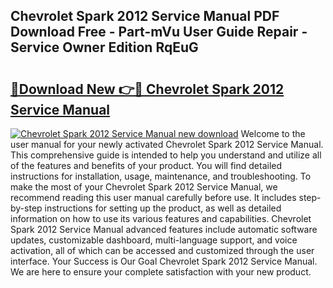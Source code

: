## Chevrolet Spark 2012 Service Manual PDF Download Free - Part-mVu User Guide Repair - Service Owner Edition RqEuG

# <h2><a href="http://cf26917.oget.top/?id=Chevrolet+Spark+2012+Service+Manual">🔗Download New 👉🔴 Chevrolet Spark 2012 Service Manual</a></h2>

[![Chevrolet Spark 2012 Service Manual new download](https://i.imgur.com/5g1atiW.png)](http://cf26917.oget.top/?id=Chevrolet+Spark+2012+Service+Manual)
Welcome to the user manual for your newly activated Chevrolet Spark 2012 Service Manual. This comprehensive guide is intended to help you understand and utilize all of the features and benefits of your product. You will find detailed instructions for installation, usage, maintenance, and troubleshooting. To make the most of your Chevrolet Spark 2012 Service Manual, we recommend reading this user manual carefully before use. It includes step-by-step instructions for setting up the product, as well as detailed information on how to use its various features and capabilities. Chevrolet Spark 2012 Service Manual advanced features include automatic software updates, customizable dashboard, multi-language support, and voice activation, all of which can be accessed and customized through the user interface. Your Success is Our Goal Chevrolet Spark 2012 Service Manual. We are here to ensure your complete satisfaction with your new product.
